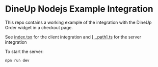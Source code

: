 # DineUp Nodejs Example Integration

This repo contains a working example of the integration with the DineUp Order widget in a checkout page.

See [index.tsx](src/pages/index.tsx) for the client integration and [[...path].ts](src/pages/api/[...path].ts) for the server integration

To start the server:

`npm run dev`
